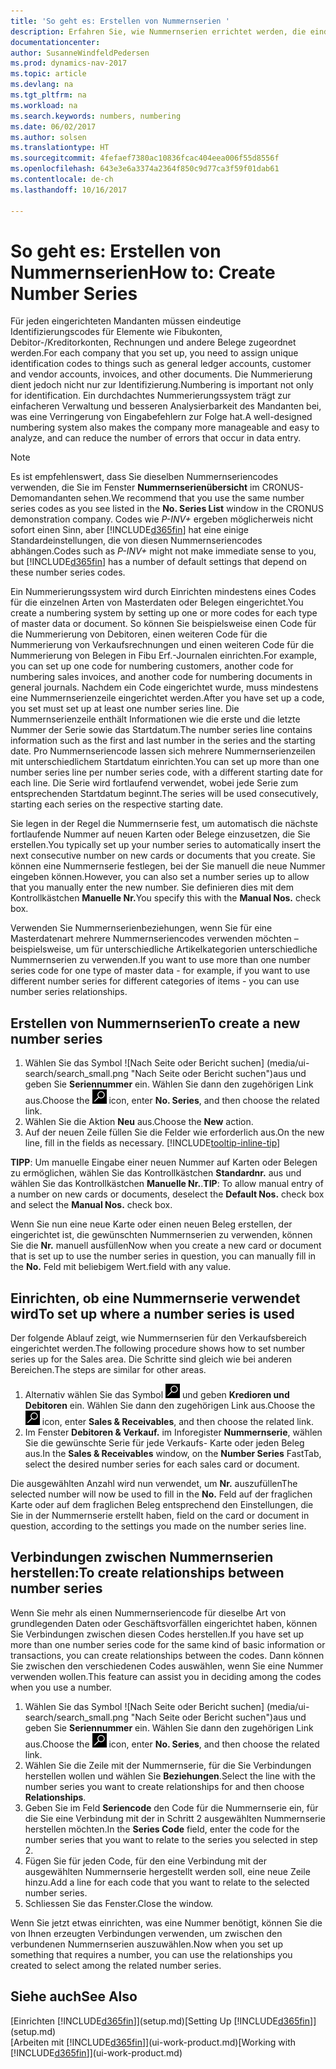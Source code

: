 ```yaml
---
title: 'So geht es: Erstellen von Nummernserien '
description: Erfahren Sie, wie Nummernserien errichtet werden, die eindeutigen ID Codes zu Konten und Belegen in Dynamics NAV zugewiesen werden.
documentationcenter: 
author: SusanneWindfeldPedersen
ms.prod: dynamics-nav-2017
ms.topic: article
ms.devlang: na
ms.tgt_pltfrm: na
ms.workload: na
ms.search.keywords: numbers, numbering
ms.date: 06/02/2017
ms.author: solsen
ms.translationtype: HT
ms.sourcegitcommit: 4fefaef7380ac10836fcac404eea006f55d8556f
ms.openlocfilehash: 643e3e6a3374a2364f850c9d77ca3f59f01dab61
ms.contentlocale: de-ch
ms.lasthandoff: 10/16/2017

---
```

# <a name="how-to-create-number-series"></a><span data-ttu-id="14752-103">So geht es: Erstellen von Nummernserien</span><span class="sxs-lookup"><span data-stu-id="14752-103">How to: Create Number Series</span></span>
<span data-ttu-id="14752-104">Für jeden eingerichteten Mandanten müssen eindeutige Identifizierungscodes für Elemente wie Fibukonten, Debitor-/Kreditorkonten, Rechnungen und andere Belege zugeordnet werden.</span><span class="sxs-lookup"><span data-stu-id="14752-104">For each company that you set up, you need to assign unique identification codes to things such as general ledger accounts, customer and vendor accounts, invoices, and other documents.</span></span> <span data-ttu-id="14752-105">Die Nummerierung dient jedoch nicht nur zur Identifizierung.</span><span class="sxs-lookup"><span data-stu-id="14752-105">Numbering is important not only for identification.</span></span> <span data-ttu-id="14752-106">Ein durchdachtes Nummerierungssystem trägt zur einfacheren Verwaltung und besseren Analysierbarkeit des Mandanten bei, was eine Verringerung von Eingabefehlern zur Folge hat.</span><span class="sxs-lookup"><span data-stu-id="14752-106">A well-designed numbering system also makes the company more manageable and easy to analyze, and can reduce the number of errors that occur in data entry.</span></span>

> [!NOTE]  
>   <span data-ttu-id="14752-107">Es ist empfehlenswert, dass Sie dieselben Nummernseriencodes verwenden, die Sie im Fenster **Nummernserienübersicht** im CRONUS-Demomandanten sehen.</span><span class="sxs-lookup"><span data-stu-id="14752-107">We recommend that you use the same number series codes as you see listed in the **No. Series List** window in the CRONUS demonstration company.</span></span> <span data-ttu-id="14752-108">Codes wie  *P-INV+* ergeben möglicherweis nicht sofort einen Sinn, aber [!INCLUDE[d365fin](includes/d365fin_md.md)] hat eine einige Standardeinstellungen, die von diesen Nummernseriencodes abhängen.</span><span class="sxs-lookup"><span data-stu-id="14752-108">Codes such as *P-INV+* might not make immediate sense to you, but [!INCLUDE[d365fin](includes/d365fin_md.md)] has a number of default settings that depend on these number series codes.</span></span>

<span data-ttu-id="14752-109">Ein Nummerierungssystem wird durch Einrichten mindestens eines Codes für die einzelnen Arten von Masterdaten oder Belegen eingerichtet.</span><span class="sxs-lookup"><span data-stu-id="14752-109">You create a numbering system by setting up one or more codes for each type of master data or document.</span></span> <span data-ttu-id="14752-110">So können Sie beispielsweise einen Code für die Nummerierung von Debitoren, einen weiteren Code für die Nummerierung von Verkaufsrechnungen und einen weiteren Code für die Nummerierung von Belegen in Fibu Erf.-Journalen einrichten.</span><span class="sxs-lookup"><span data-stu-id="14752-110">For example, you can set up one code for numbering customers, another code for numbering sales invoices, and another code for numbering documents in general journals.</span></span> <span data-ttu-id="14752-111">Nachdem ein Code eingerichtet wurde, muss mindestens eine Nummernserienzeile eingerichtet werden.</span><span class="sxs-lookup"><span data-stu-id="14752-111">After you have set up a code, you set must set up at least one number series line.</span></span> <span data-ttu-id="14752-112">Die Nummernserienzeile enthält Informationen wie die erste und die letzte Nummer der Serie sowie das Startdatum.</span><span class="sxs-lookup"><span data-stu-id="14752-112">The number series line contains information such as the first and last number in the series and the starting date.</span></span> <span data-ttu-id="14752-113">Pro Nummernseriencode lassen sich mehrere Nummernserienzeilen mit unterschiedlichem Startdatum einrichten.</span><span class="sxs-lookup"><span data-stu-id="14752-113">You can set up more than one number series line per number series code, with a different starting date for each line.</span></span> <span data-ttu-id="14752-114">Die Serie wird fortlaufend verwendet, wobei jede Serie zum entsprechenden Startdatum beginnt.</span><span class="sxs-lookup"><span data-stu-id="14752-114">The series will be used consecutively, starting each series on the respective starting date.</span></span>

<span data-ttu-id="14752-115">Sie legen in der Regel die Nummernserie fest, um automatisch die nächste fortlaufende Nummer auf neuen Karten oder Belege einzusetzen, die Sie erstellen.</span><span class="sxs-lookup"><span data-stu-id="14752-115">You typically set up your number series to automatically insert the next consecutive number on new cards or documents that you create.</span></span> <span data-ttu-id="14752-116">Sie können eine Nummernserie festlegen, bei der Sie manuell die neue Nummer eingeben können.</span><span class="sxs-lookup"><span data-stu-id="14752-116">However, you can also set a number series up to allow that you manually enter the new number.</span></span> <span data-ttu-id="14752-117">Sie definieren dies mit dem Kontrollkästchen **Manuelle Nr.**</span><span class="sxs-lookup"><span data-stu-id="14752-117">You specify this with the **Manual Nos.** check box.</span></span>

<span data-ttu-id="14752-118">Verwenden Sie Nummernserienbeziehungen, wenn Sie für eine Masterdatenart mehrere Nummernseriencodes verwenden möchten – beispielsweise, um für unterschiedliche Artikelkategorien unterschiedliche Nummernserien zu verwenden.</span><span class="sxs-lookup"><span data-stu-id="14752-118">If you want to use more than one number series code for one type of master data - for example, if you want to use different number series for different categories of items - you can use number series relationships.</span></span>

## <a name="to-create-a-new-number-series"></a><span data-ttu-id="14752-119">Erstellen von Nummernserien</span><span class="sxs-lookup"><span data-stu-id="14752-119">To create a new number series</span></span>
1. <span data-ttu-id="14752-120">Wählen Sie das Symbol ![Nach Seite oder Bericht suchen] (media/ui-search/search_small.png "Nach Seite oder Bericht suchen")aus und geben Sie **Seriennummer** ein. Wählen Sie dann den zugehörigen Link aus.</span><span class="sxs-lookup"><span data-stu-id="14752-120">Choose the ![Search for Page or Report](media/ui-search/search_small.png "Search for Page or Report icon") icon, enter **No. Series**, and then choose the related link.</span></span>
2. <span data-ttu-id="14752-121">Wählen Sie die Aktion **Neu** aus.</span><span class="sxs-lookup"><span data-stu-id="14752-121">Choose the **New** action.</span></span>
3. <span data-ttu-id="14752-122">Auf der neuen Zeile füllen Sie die Felder wie erforderlich aus.</span><span class="sxs-lookup"><span data-stu-id="14752-122">On the new line, fill in the fields as necessary.</span></span> [!INCLUDE[tooltip-inline-tip](includes/tooltip-inline-tip_md.md)]

<span data-ttu-id="14752-123">**TIPP**: Um manuelle Eingabe einer neuen Nummer auf Karten oder Belegen zu ermöglichen, wählen Sie das Kontrollkästchen **Standardnr.** aus und wählen Sie das Kontrollkästchen **Manuelle Nr.**.</span><span class="sxs-lookup"><span data-stu-id="14752-123">**TIP**: To allow manual entry of a number on new cards or documents, deselect the **Default Nos.** check box and select the **Manual Nos.** check box.</span></span>

<span data-ttu-id="14752-124">Wenn Sie nun eine neue Karte oder einen neuen Beleg erstellen, der eingerichtet ist, die gewünschten Nummernserien zu verwenden, können Sie die **Nr.** manuell ausfüllen</span><span class="sxs-lookup"><span data-stu-id="14752-124">Now when you create a new card or document that is set up to use the number series in question, you can manually fill in the **No.**</span></span> <span data-ttu-id="14752-125">Feld mit beliebigem Wert.</span><span class="sxs-lookup"><span data-stu-id="14752-125">field with any value.</span></span>  

## <a name="to-set-up-where-a-number-series-is-used"></a><span data-ttu-id="14752-126">Einrichten, ob eine Nummernserie verwendet wird</span><span class="sxs-lookup"><span data-stu-id="14752-126">To set up where a number series is used</span></span>
<span data-ttu-id="14752-127">Der folgende Ablauf zeigt, wie Nummernserien für den Verkaufsbereich eingerichtet werden.</span><span class="sxs-lookup"><span data-stu-id="14752-127">The following procedure shows how to set number series up for the Sales area.</span></span> <span data-ttu-id="14752-128">Die Schritte sind gleich wie bei anderen Bereichen.</span><span class="sxs-lookup"><span data-stu-id="14752-128">The steps are similar for other areas.</span></span>
1. <span data-ttu-id="14752-129">Alternativ wählen Sie das Symbol ![Nach Seite oder Bericht suchen](media/ui-search/search_small.png "Nach Seite oder Bericht suchen") und geben **Kredioren und Debitoren** ein. Wählen Sie dann den zugehörigen Link aus.</span><span class="sxs-lookup"><span data-stu-id="14752-129">Choose the ![Search for Page or Report](media/ui-search/search_small.png "Search for Page or Report icon") icon, enter **Sales & Receivables**, and then choose the related link.</span></span>
2. <span data-ttu-id="14752-130">Im Fenster **Debitoren & Verkauf.** im Inforegister **Nummernserie**, wählen Sie die gewünschte Serie für jede Verkaufs- Karte oder jeden Beleg aus.</span><span class="sxs-lookup"><span data-stu-id="14752-130">In the **Sales & Receivables** window, on the **Number Series** FastTab, select the desired number series for each sales card or document.</span></span>

<span data-ttu-id="14752-131">Die ausgewählten Anzahl wird nun verwendet, um **Nr.** auszufüllen</span><span class="sxs-lookup"><span data-stu-id="14752-131">The selected number will now be used to fill in the **No.**</span></span> <span data-ttu-id="14752-132">Feld auf der fraglichen Karte oder auf dem fraglichen Beleg entsprechend den Einstellungen, die Sie in der Nummernserie erstellt haben, </span><span class="sxs-lookup"><span data-stu-id="14752-132">field on the card or document in question, according to the settings you made on the number series line.</span></span>

## <a name="to-create-relationships-between-number-series"></a><span data-ttu-id="14752-133">Verbindungen zwischen Nummernserien herstellen:</span><span class="sxs-lookup"><span data-stu-id="14752-133">To create relationships between number series</span></span>
<span data-ttu-id="14752-134">Wenn Sie mehr als einen Nummernseriencode für dieselbe Art von grundlegenden Daten oder Geschäftsvorfällen eingerichtet haben, können Sie Verbindungen zwischen diesen Codes herstellen.</span><span class="sxs-lookup"><span data-stu-id="14752-134">If you have set up more than one number series code for the same kind of basic information or transactions, you can create relationships between the codes.</span></span> <span data-ttu-id="14752-135">Dann können Sie zwischen den verschiedenen Codes auswählen, wenn Sie eine Nummer verwenden wollen.</span><span class="sxs-lookup"><span data-stu-id="14752-135">This feature can assist you in deciding among the codes when you use a number.</span></span>

1. <span data-ttu-id="14752-136">Wählen Sie das Symbol ![Nach Seite oder Bericht suchen] (media/ui-search/search_small.png "Nach Seite oder Bericht suchen")aus und geben Sie **Seriennummer** ein. Wählen Sie dann den zugehörigen Link aus.</span><span class="sxs-lookup"><span data-stu-id="14752-136">Choose the ![Search for Page or Report](media/ui-search/search_small.png "Search for Page or Report icon") icon, enter **No. Series**, and then choose the related link.</span></span>
2. <span data-ttu-id="14752-137">Wählen Sie die Zeile mit der Nummernserie, für die Sie Verbindungen herstellen wollen und wählen Sie **Beziehungen**.</span><span class="sxs-lookup"><span data-stu-id="14752-137">Select the line with the number series you want to create relationships for and then choose **Relationships**.</span></span>
3. <span data-ttu-id="14752-138">Geben Sie im Feld **Seriencode** den Code für die Nummernserie ein, für die Sie eine Verbindung mit der in Schritt 2 ausgewählten Nummernserie herstellen möchten.</span><span class="sxs-lookup"><span data-stu-id="14752-138">In the **Series Code** field, enter the code for the number series that you want to relate to the series you selected in step 2.</span></span>
4. <span data-ttu-id="14752-139">Fügen Sie für jeden Code, für den eine Verbindung mit der ausgewählten Nummernserie hergestellt werden soll, eine neue Zeile hinzu.</span><span class="sxs-lookup"><span data-stu-id="14752-139">Add a line for each code that you want to relate to the selected number series.</span></span>
5. <span data-ttu-id="14752-140">Schliessen Sie das Fenster.</span><span class="sxs-lookup"><span data-stu-id="14752-140">Close the window.</span></span>

<span data-ttu-id="14752-141">Wenn Sie jetzt etwas einrichten, was eine Nummer benötigt, können Sie die von Ihnen erzeugten Verbindungen verwenden, um zwischen den verbundenen Nummernserien auszuwählen.</span><span class="sxs-lookup"><span data-stu-id="14752-141">Now when you set up something that requires a number, you can use the relationships you created to select among the related number series.</span></span>

## <a name="see-also"></a><span data-ttu-id="14752-142">Siehe auch</span><span class="sxs-lookup"><span data-stu-id="14752-142">See Also</span></span>
<span data-ttu-id="14752-143">[Einrichten [!INCLUDE[d365fin](includes/d365fin_md.md)]](setup.md)</span><span class="sxs-lookup"><span data-stu-id="14752-143">[Setting Up [!INCLUDE[d365fin](includes/d365fin_md.md)]](setup.md)</span></span>  
<span data-ttu-id="14752-144">[Arbeiten mit [!INCLUDE[d365fin](includes/d365fin_md.md)]](ui-work-product.md)</span><span class="sxs-lookup"><span data-stu-id="14752-144">[Working with [!INCLUDE[d365fin](includes/d365fin_md.md)]](ui-work-product.md)</span></span>  

